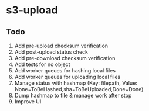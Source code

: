 # s3-upload

## Todo

1. Add pre-upload checksum verification
2. Add post-upload status check
3. Add pre-download checksum verification
4. Add tests for no object
5. Add worker queues for hashing local files
6. Add worker queues for uploading local files
7. Manage status with hashmap 
(Key: filepath, Value: None=ToBeHashed,sha=ToBeUploaded,Done=Done)
8. Dump hashmap to file & manage work after stop
9. Improve UI